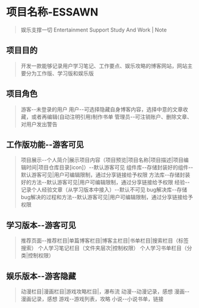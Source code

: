 # 项目名称-ESSAWN

> 娱乐支撑一切
> Entertainment Support Study And Work | Note

## 项目目的

> 开发一款能够记录用户学习笔记、工作要点、娱乐攻略的博客网站，网站主要分为工作版、学习版和娱乐版

## 项目角色

> 游客--未登录的用户
> 用户--可选择隐藏自身博客内容，选择中意的文章收藏，或者再编辑(自动注明引用)制作书单
> 管理员--可注销账户、删除文章、对用户发出警告

## 工作版功能--游客可见

> 项目展示--个人简介|展示项目内容（项目预览|项目名称|项目描述|项目编辑时间|项目仓库目录[icon]）--默认游客可见
> 组件库--存储封装好的组件--默认游客可见|用户可编辑限制，通过分享链接给予权限
> 方法库--存储封装好的方法--默认游客可见|用户可编辑限制，通过分享链接给予权限
> 经验--记录个人经验文章（从学习版本中接入）--默认不可见
> bug解决库--存储bug解决的过程和方法--默认游客可见|用户可编辑限制，通过分享链接给予权限

## 学习版本--游客可见

> 推荐页面--推荐栏目|单篇博客栏目|博客主栏目|书单栏目|搜索栏目（标签搜索）
> 个人学习笔记栏目（文件夹层次|控制权限）
> 个人学习书单栏目（分类|控制权限）

## 娱乐版本--游客隐藏

> 动漫栏目|漫画栏目|游戏攻略栏目|，瀑布流
> 动漫--动漫记录，感想
> 漫画--漫画记录，感想
> 游戏--游戏列表，攻略
> 小说--小说书单，链接
